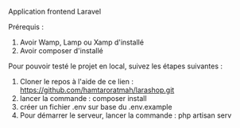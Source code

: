 Application frontend Laravel

Prérequis :

1. Avoir Wamp, Lamp ou Xamp d'installé
2. Avoir composer d'installé

Pour pouvoir testé le projet en local, suivez les étapes suivantes :

1. Cloner le repos à l'aide de ce lien : https://github.com/hamtaroratmah/larashop.git
2. lancer la commande : composer install
3. créer un fichier .env sur base du .env.example
4. Pour démarrer le serveur, lancer la commande : php artisan serv

